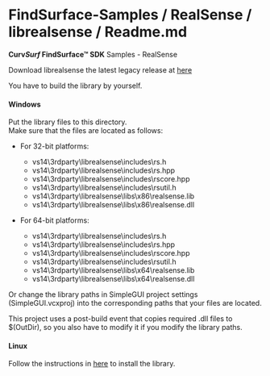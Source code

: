 # FindSurface-Samples / RealSense / librealsense / Readme.md
**Curv*Surf* FindSurface™ SDK** Samples - RealSense

Download librealsense the latest legacy release at [here](https://github.com/IntelRealSense/librealsense/tree/v1.12.1)

You have to build the library by yourself.

#### Windows

Put the library files to this directory.      
Make sure that the files are located as follows:

- For 32-bit platforms:
	- vs14\3rdparty\librealsense\includes\rs.h
	- vs14\3rdparty\librealsense\includes\rs.hpp
	- vs14\3rdparty\librealsense\includes\rscore.hpp
	- vs14\3rdparty\librealsense\includes\rsutil.h
	- vs14\3rdparty\librealsense\libs\x86\realsense.lib
	- vs14\3rdparty\librealsense\libs\x86\realsense.dll

- For 64-bit platforms:
	- vs14\3rdparty\librealsense\includes\rs.h
	- vs14\3rdparty\librealsense\includes\rs.hpp
	- vs14\3rdparty\librealsense\includes\rscore.hpp
	- vs14\3rdparty\librealsense\includes\rsutil.h
	- vs14\3rdparty\librealsense\libs\x64\realsense.lib
	- vs14\3rdparty\librealsense\libs\x64\realsense.dll

Or change the library paths in SimpleGUI project settings (SimpleGUI.vcxproj) into the corresponding paths that your files are located.

This project uses a post-build event that copies required .dll files to $(OutDir), so you also have to modify it if you modify the library paths.

#### Linux

Follow the instructions in [here](https://github.com/CurvSurf/FindSurface-Sample-RealSense#requirements) to install the library.